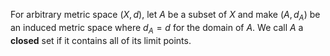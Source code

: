 For arbitrary metric space $(X,d)$, let $A$ be a subset of $X$ and make $(A,d_A)$ be an induced metric space where $d_A=d$ for the domain of $A$. We call $A$ a **closed** set if it contains all of its limit points.